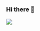 ### Hi there 👋

<a href="https://www.instagram.com/alsry._.112/" target="_blank"><img src="https://img.shields.io/badge/#E4405F"/></a>
